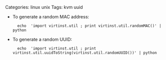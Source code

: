 Categories: linux
            unix
Tags: kvm
      uuid

- To generate a random MAC address:

        echo  'import virtinst.util ; print virtinst.util.randomMAC()' | python

- To generate a random UUID:

        echo  'import virtinst.util ; print virtinst.util.uuidToString(virtinst.util.randomUUID())' | python